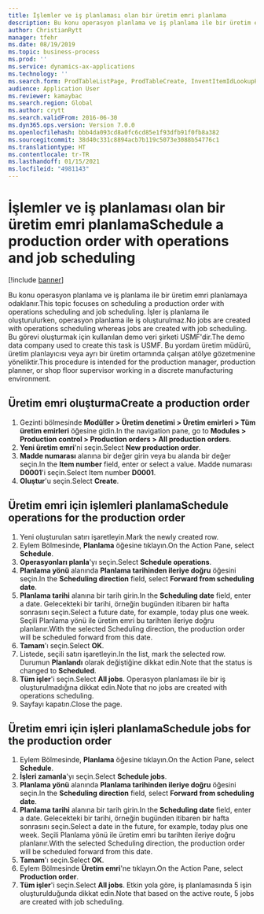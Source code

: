 ```yaml
---
title: İşlemler ve iş planlaması olan bir üretim emri planlama
description: Bu konu operasyon planlama ve iş planlama ile bir üretim emri planlamaya odaklanır.
author: ChristianRytt
manager: tfehr
ms.date: 08/19/2019
ms.topic: business-process
ms.prod: ''
ms.service: dynamics-ax-applications
ms.technology: ''
ms.search.form: ProdTableListPage, ProdTableCreate, InventItemIdLookupPurchase, ProdSchedule, ProdTable, ProdRouteJob
audience: Application User
ms.reviewer: kamaybac
ms.search.region: Global
ms.author: crytt
ms.search.validFrom: 2016-06-30
ms.dyn365.ops.version: Version 7.0.0
ms.openlocfilehash: bbb4da093cd8a0fc6cd85e1f93dfb91f0fb8a382
ms.sourcegitcommit: 38d40c331c8894acb7b119c5073e3088b54776c1
ms.translationtype: HT
ms.contentlocale: tr-TR
ms.lasthandoff: 01/15/2021
ms.locfileid: "4981143"
---
```

# <a name="schedule-a-production-order-with-operations-and-job-scheduling"></a><span data-ttu-id="fbbc1-103">İşlemler ve iş planlaması olan bir üretim emri planlama</span><span class="sxs-lookup"><span data-stu-id="fbbc1-103">Schedule a production order with operations and job scheduling</span></span>

[!include [banner](../../includes/banner.md)]

<span data-ttu-id="fbbc1-104">Bu konu operasyon planlama ve iş planlama ile bir üretim emri planlamaya odaklanır.</span><span class="sxs-lookup"><span data-stu-id="fbbc1-104">This topic focuses on scheduling a production order with operations scheduling and job scheduling.</span></span> <span data-ttu-id="fbbc1-105">İşler iş planlama ile oluşturulurken, operasyon planlama ile iş oluşturulmaz.</span><span class="sxs-lookup"><span data-stu-id="fbbc1-105">No jobs are created with operations scheduling whereas jobs are created with job scheduling.</span></span> <span data-ttu-id="fbbc1-106">Bu görevi oluşturmak için kullanılan demo veri şirketi USMF'dir.</span><span class="sxs-lookup"><span data-stu-id="fbbc1-106">The demo data company used to create this task is USMF.</span></span> <span data-ttu-id="fbbc1-107">Bu yordam üretim müdürü, üretim planlayıcısı veya ayrı bir üretim ortamında çalışan atölye gözetmenine yöneliktir.</span><span class="sxs-lookup"><span data-stu-id="fbbc1-107">This procedure is intended for the production manager, production planner, or shop floor supervisor working in a discrete manufacturing environment.</span></span>


## <a name="create-a-production-order"></a><span data-ttu-id="fbbc1-108">Üretim emri oluşturma</span><span class="sxs-lookup"><span data-stu-id="fbbc1-108">Create a production order</span></span>
1. <span data-ttu-id="fbbc1-109">Gezinti bölmesinde **Modüller > Üretim denetimi > Üretim emirleri > Tüm üretim emirleri** öğesine gidin.</span><span class="sxs-lookup"><span data-stu-id="fbbc1-109">In the navigation pane, go to **Modules > Production control > Production orders > All production orders**.</span></span>
2. <span data-ttu-id="fbbc1-110">**Yeni üretim emri**'ni seçin.</span><span class="sxs-lookup"><span data-stu-id="fbbc1-110">Select **New production order**.</span></span>
3. <span data-ttu-id="fbbc1-111">**Madde numarası** alanına bir değer girin veya bu alanda bir değer seçin.</span><span class="sxs-lookup"><span data-stu-id="fbbc1-111">In the **Item number** field, enter or select a value.</span></span> <span data-ttu-id="fbbc1-112">Madde numarası **D0001**'i seçin.</span><span class="sxs-lookup"><span data-stu-id="fbbc1-112">Select Item number **D0001**.</span></span>  
4. <span data-ttu-id="fbbc1-113">**Oluştur**'u seçin.</span><span class="sxs-lookup"><span data-stu-id="fbbc1-113">Select **Create**.</span></span>

## <a name="schedule-operations-for-the-production-order"></a><span data-ttu-id="fbbc1-114">Üretim emri için işlemleri planlama</span><span class="sxs-lookup"><span data-stu-id="fbbc1-114">Schedule operations for the production order</span></span>
1. <span data-ttu-id="fbbc1-115">Yeni oluşturulan satırı işaretleyin.</span><span class="sxs-lookup"><span data-stu-id="fbbc1-115">Mark the newly created row.</span></span>      
2. <span data-ttu-id="fbbc1-116">Eylem Bölmesinde, **Planlama** öğesine tıklayın.</span><span class="sxs-lookup"><span data-stu-id="fbbc1-116">On the Action Pane, select **Schedule**.</span></span>
3. <span data-ttu-id="fbbc1-117">**Operasyonları planla**'yı seçin.</span><span class="sxs-lookup"><span data-stu-id="fbbc1-117">Select **Schedule operations**.</span></span>
4. <span data-ttu-id="fbbc1-118">**Planlama yönü** alanında **Planlama tarihinden ileriye doğru** öğesini seçin.</span><span class="sxs-lookup"><span data-stu-id="fbbc1-118">In the **Scheduling direction** field, select **Forward from scheduling date**.</span></span>
5. <span data-ttu-id="fbbc1-119">**Planlama tarihi** alanına bir tarih girin.</span><span class="sxs-lookup"><span data-stu-id="fbbc1-119">In the **Scheduling date** field, enter a date.</span></span> <span data-ttu-id="fbbc1-120">Gelecekteki bir tarihi, örneğin bugünden itibaren bir hafta sonrasını seçin.</span><span class="sxs-lookup"><span data-stu-id="fbbc1-120">Select a future date, for example, today plus one week.</span></span> <span data-ttu-id="fbbc1-121">Seçili Planlama yönü ile üretim emri bu tarihten ileriye doğru planlanır.</span><span class="sxs-lookup"><span data-stu-id="fbbc1-121">With the selected Scheduling direction, the production order will be scheduled forward from this date.</span></span>  
6. <span data-ttu-id="fbbc1-122">**Tamam**'ı seçin.</span><span class="sxs-lookup"><span data-stu-id="fbbc1-122">Select **OK**.</span></span>
7. <span data-ttu-id="fbbc1-123">Listede, seçili satırı işaretleyin.</span><span class="sxs-lookup"><span data-stu-id="fbbc1-123">In the list, mark the selected row.</span></span> <span data-ttu-id="fbbc1-124">Durumun **Planlandı** olarak değiştiğine dikkat edin.</span><span class="sxs-lookup"><span data-stu-id="fbbc1-124">Note that the status is changed to **Scheduled**.</span></span> 
8. <span data-ttu-id="fbbc1-125">**Tüm işler**'i seçin.</span><span class="sxs-lookup"><span data-stu-id="fbbc1-125">Select **All jobs**.</span></span> <span data-ttu-id="fbbc1-126">Operasyon planlaması ile bir iş oluşturulmadığına dikkat edin.</span><span class="sxs-lookup"><span data-stu-id="fbbc1-126">Note that no jobs are created with operations scheduling.</span></span>  
9. <span data-ttu-id="fbbc1-127">Sayfayı kapatın.</span><span class="sxs-lookup"><span data-stu-id="fbbc1-127">Close the page.</span></span>

## <a name="schedule-jobs-for-the-production-order"></a><span data-ttu-id="fbbc1-128">Üretim emri için işleri planlama</span><span class="sxs-lookup"><span data-stu-id="fbbc1-128">Schedule jobs for the production order</span></span>
1. <span data-ttu-id="fbbc1-129">Eylem Bölmesinde, **Planlama** öğesine tıklayın.</span><span class="sxs-lookup"><span data-stu-id="fbbc1-129">On the Action Pane, select **Schedule**.</span></span>
2. <span data-ttu-id="fbbc1-130">**İşleri zamanla**'yı seçin.</span><span class="sxs-lookup"><span data-stu-id="fbbc1-130">Select **Schedule jobs**.</span></span>
3. <span data-ttu-id="fbbc1-131">**Planlama yönü** alanında **Planlama tarihinden ileriye doğru** öğesini seçin.</span><span class="sxs-lookup"><span data-stu-id="fbbc1-131">In the **Scheduling direction** field, select **Forward from scheduling date**.</span></span>
4. <span data-ttu-id="fbbc1-132">**Planlama tarihi** alanına bir tarih girin.</span><span class="sxs-lookup"><span data-stu-id="fbbc1-132">In the **Scheduling date** field, enter a date.</span></span> <span data-ttu-id="fbbc1-133">Gelecekteki bir tarihi, örneğin bugünden itibaren bir hafta sonrasını seçin.</span><span class="sxs-lookup"><span data-stu-id="fbbc1-133">Select a date in the future, for example, today plus one week.</span></span> <span data-ttu-id="fbbc1-134">Seçili Planlama yönü ile üretim emri bu tarihten ileriye doğru planlanır.</span><span class="sxs-lookup"><span data-stu-id="fbbc1-134">With the selected Scheduling direction, the production order will be scheduled forward from this date.</span></span>  
5. <span data-ttu-id="fbbc1-135">**Tamam**'ı seçin.</span><span class="sxs-lookup"><span data-stu-id="fbbc1-135">Select **OK**.</span></span>
6. <span data-ttu-id="fbbc1-136">Eylem Bölmesinde **Üretim emri**'ne tıklayın.</span><span class="sxs-lookup"><span data-stu-id="fbbc1-136">On the Action Pane, select **Production order**.</span></span>
7. <span data-ttu-id="fbbc1-137">**Tüm işler**'i seçin.</span><span class="sxs-lookup"><span data-stu-id="fbbc1-137">Select **All jobs**.</span></span> <span data-ttu-id="fbbc1-138">Etkin yola göre, iş planlamasında 5 işin oluşturulduğunda dikkat edin.</span><span class="sxs-lookup"><span data-stu-id="fbbc1-138">Note that based on the active route, 5 jobs are created with job scheduling.</span></span>  

